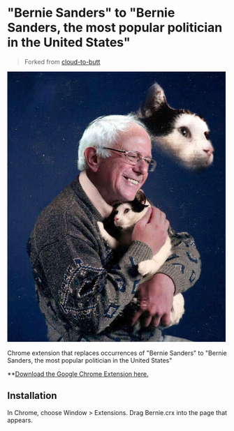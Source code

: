 "Bernie Sanders" to "Bernie Sanders, the most popular politician in the United States"
=============

> Forked from [cloud-to-butt](https://github.com/panicsteve/cloud-to-butt)

![](logo.png)

Chrome extension that replaces occurrences of "Bernie Sanders" to "Bernie Sanders, the most popular politician in the United States"

**[Download the Google Chrome Extension here.](https://github.com/eledroos/bernie-to-bernie/raw/master/Bernie.crx)


Installation
------------

In Chrome, choose Window > Extensions.  Drag Bernie.crx into the page that appears.
